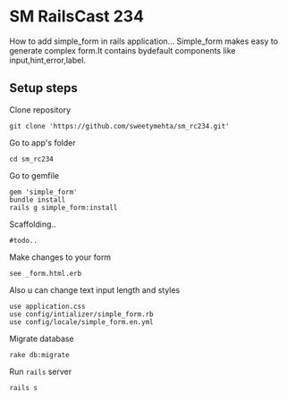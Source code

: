 SM RailsCast 234
================

How to add simple_form in rails application...
Simple_form makes easy to generate complex form.It contains bydefault components like input,hint,error,label.

Setup steps
------------

Clone repository

```
git clone 'https://github.com/sweetymehta/sm_rc234.git'
```

Go to app's folder
```
cd sm_rc234
```

Go to gemfile
```
gem 'simple_form'
bundle install
rails g simple_form:install
```
Scaffolding..
```
#todo..
```
Make changes to your form
```
see _form.html.erb
```
Also u can change text input length and styles
```
use application.css
use config/intializer/simple_form.rb
use config/locale/simple_form.en.yml
```

Migrate database
```
rake db:migrate
```
Run `rails` server
```
rails s
``` 
